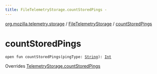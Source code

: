 ```yaml
---
title: FileTelemetryStorage.countStoredPings - 
---
```


[org.mozilla.telemetry.storage](../index.html) / [FileTelemetryStorage](index.html) / [countStoredPings](./count-stored-pings.html)

# countStoredPings

`open fun countStoredPings(pingType: `[`String`](https://kotlinlang.org/api/latest/jvm/stdlib/kotlin/-string/index.html)`): `[`Int`](https://kotlinlang.org/api/latest/jvm/stdlib/kotlin/-int/index.html)

Overrides [TelemetryStorage.countStoredPings](../-telemetry-storage/count-stored-pings.html)

